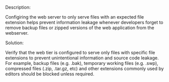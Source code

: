 Description:

Configiring the web server to only serve files with an expected
file extension helps prevent information leakage whenever developers
forget to remove backup files or zipped versions of the web application
from the webserver.


Solution:

Verify that the web tier is configured to serve only files with specific
file extensions to prevent unintentional information and source
code leakage. For example, backup files (e.g. .bak), temporary working
files (e.g. .swp), compressed files (.zip, .tar.gz, etc) and other extensions
commonly used by editors should be blocked unless required.
